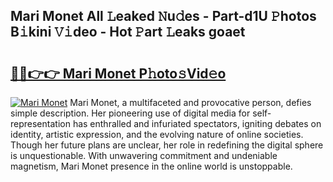 ## Mari Monet All 𝙻eaked 𝙽u𝚍es - Part-d1U 𝙿hotos B𝚒kini 𝚅𝚒deo - Hot 𝙿art 𝙻eaks goaet

# <h2><a href="http://ld58lg4.urlbe.top/?page=Mari+Monet">🔗🔗👉👉 Mari Monet P𝚑oto𝚜Vid𝚎o</a></h2>

[![Mari Monet](https://i.imgur.com/eBuTRDB.gif)](http://ld58lg4.urlbe.top/?page=Mari+Monet)
Mari Monet, a multifaceted and provocative person, defies simple description. Her pioneering use of digital media for self-representation has enthralled and infuriated spectators, igniting debates on identity, artistic expression, and the evolving nature of online societies. Though her future plans are unclear, her role in redefining the digital sphere is unquestionable. With unwavering commitment and undeniable magnetism, Mari Monet presence in the online world is unstoppable.
